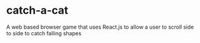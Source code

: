 # catch-a-cat
A web based browser game that uses React.js to allow a user to scroll side to side to catch falling shapes
